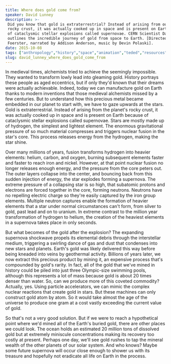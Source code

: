 ```yaml
---
title: Where does gold come from?
speaker: David Lunney
description: >-
 Did you know that gold is extraterrestrial? Instead of arising from our planet's
 rocky crust, it was actually cooked up in space and is present on Earth because
 of cataclysmic stellar explosions called supernovae. CERN Scientist David Lunney
 outlines the incredible journey of gold from space to Earth. [Directed by Andrew
 Foerster, narrated by Addison Anderson, music by Devin Polaski].
date: 2015-10-08
tags: ["anthropology","history","space","animation","teded","resources","science"]
slug: david_lunney_where_does_gold_come_from
---
```


In medieval times, alchemists tried to achieve the seemingly impossible. They wanted to
transform lowly lead into gleaming gold. History portrays these people as aged eccentrics,
but if only they'd known that their dreams were actually achievable. Indeed, today we can 
manufacture gold on Earth thanks to modern inventions that those medieval alchemists
missed by a few centuries. But to understand how this precious metal became embedded in
our planet to start with, we have to gaze upwards at the stars. Gold is extraterrestrial.
Instead of arising from the planet's rocky crust, it was actually cooked up in space and
is present on Earth because of cataclysmic stellar explosions called supernovae. Stars
are mostly made up of hydrogen, the simplest and lightest element. The enormous
gravitational pressure of so much material compresses and triggers nuclear fusion in the
star's core. This process releases energy from the hydrogen, making the star
shine.

Over many millions of years, fusion transforms hydrogen into heavier elements: helium,
carbon, and oxygen, burning subsequent elements faster and faster to reach iron and
nickel. However, at that point nuclear fusion no longer releases enough energy, and the
pressure from the core peters out. The outer layers collapse into the center, and bouncing
back from this sudden injection of energy, the star explodes forming a supernova. The
extreme pressure of a collapsing star is so high, that subatomic protons and electrons are
forced together in the core, forming neutrons. Neutrons have no repelling electric charge
so they're easily captured by the iron group elements. Multiple neutron captures enable
the formation of heavier elements that a star under normal circumstances can't form, from
silver to gold, past lead and on to uranium. In extreme contrast to the million year
transformation of hydrogen to helium, the creation of the heaviest elements in a
supernova takes place in only seconds.

But what becomes of the gold after the explosion? The expanding supernova shockwave
propels its elemental debris through the interstellar medium, triggering a swirling dance 
of gas and dust that condenses into new stars and planets. Earth's gold was likely
delivered this way before being kneaded into veins by geothermal activity. Billions of
years later, we now extract this precious product by mining it, an expensive process
that's compounded by gold's rarity. In fact, all of the gold that we've mined in history
could be piled into just three Olympic-size swimming pools, although this represents a
lot of mass because gold is about 20 times denser than water. So, can we produce more of
this coveted commodity? Actually, yes. Using particle accelerators, we can mimic the
complex nuclear reactions that create gold in stars. But these machines can only construct
gold atom by atom. So it would take almost the age of the universe to produce one gram at
a cost vastly exceeding the current value of gold.

So that's not a very good solution. But if we were to reach a hypothetical point where
we'd mined all of the Earth's buried gold, there are other places we could look. The
ocean holds an estimated 20 million tons of dissolved gold but at extremely miniscule
concentrations making its recovery too costly at present. Perhaps one day, we'll see gold
rushes to tap the mineral wealth of the other planets of our solar system. And who knows?
Maybe some future supernova will occur close enough to shower us with its treasure and
hopefully not eradicate all life on Earth in the process.

<!--
ad_duration=0
event="TED-Ed"
external_start_time=0
intro_duration=0
is_subtitle_required="False"
is_talk_featured="False"
language="en"
language_swap="False"
native_language="en"
number_of_related_talks=6
number_of_speakers=1
number_of_subtitled_videos=0
number_of_tags=7
number_of_talk_download_languages=28
number_of_talk_more_resources=0
number_of_talk_recommendations=0
number_of_talks_take_actions=0
post_ad_duration=0
published_timestamp="2019-04-01 18:40:20"
recording_date="2015-10-08"
speaker_is_published=0
speaker_name="David Lunney"
talk_name="Where does gold come from?"
talks_tags=["anthropology","history","space","animation","teded","resources","science"]
url_photo_talk="https://s3.amazonaws.com/talkstar-photos/uploads/a44e816c-bda4-4516-bf0d-bb20ba3a5ed1/158_gold.jpg"
url_webpage="https://www.ted.com/talks/david_lunney_where_does_gold_come_from"
video_type_name="TED-Ed Original"
-->